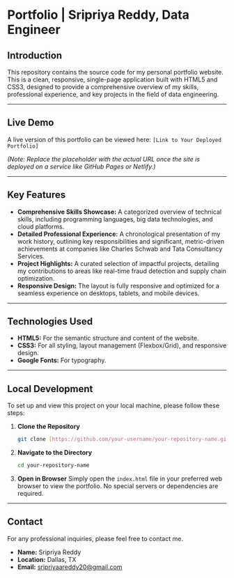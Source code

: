 # Portfolio | Sripriya Reddy, Data Engineer

## Introduction

This repository contains the source code for my personal portfolio website. This is a clean, responsive, single-page application built with HTML5 and CSS3, designed to provide a comprehensive overview of my skills, professional experience, and key projects in the field of data engineering.

---

## Live Demo

A live version of this portfolio can be viewed here: `[Link to Your Deployed Portfolio]`

*(Note: Replace the placeholder with the actual URL once the site is deployed on a service like GitHub Pages or Netlify.)*

---

## Key Features

-   **Comprehensive Skills Showcase:** A categorized overview of technical skills, including programming languages, big data technologies, and cloud platforms.
-   **Detailed Professional Experience:** A chronological presentation of my work history, outlining key responsibilities and significant, metric-driven achievements at companies like Charles Schwab and Tata Consultancy Services.
-   **Project Highlights:** A curated selection of impactful projects, detailing my contributions to areas like real-time fraud detection and supply chain optimization.
-   **Responsive Design:** The layout is fully responsive and optimized for a seamless experience on desktops, tablets, and mobile devices.

---

## Technologies Used

-   **HTML5:** For the semantic structure and content of the website.
-   **CSS3:** For all styling, layout management (Flexbox/Grid), and responsive design.
-   **Google Fonts:** For typography.

---

## Local Development

To set up and view this project on your local machine, please follow these steps:

1.  **Clone the Repository**
    ```bash
    git clone [https://github.com/your-username/your-repository-name.git](https://github.com/your-username/your-repository-name.git)
    ```

2.  **Navigate to the Directory**
    ```bash
    cd your-repository-name
    ```

3.  **Open in Browser**
    Simply open the `index.html` file in your preferred web browser to view the portfolio. No special servers or dependencies are required.

---

## Contact

For any professional inquiries, please feel free to contact me.

-   **Name:** Sripriya Reddy
-   **Location:** Dallas, TX
-   **Email:** sripriyaareddy20@gmail.com
